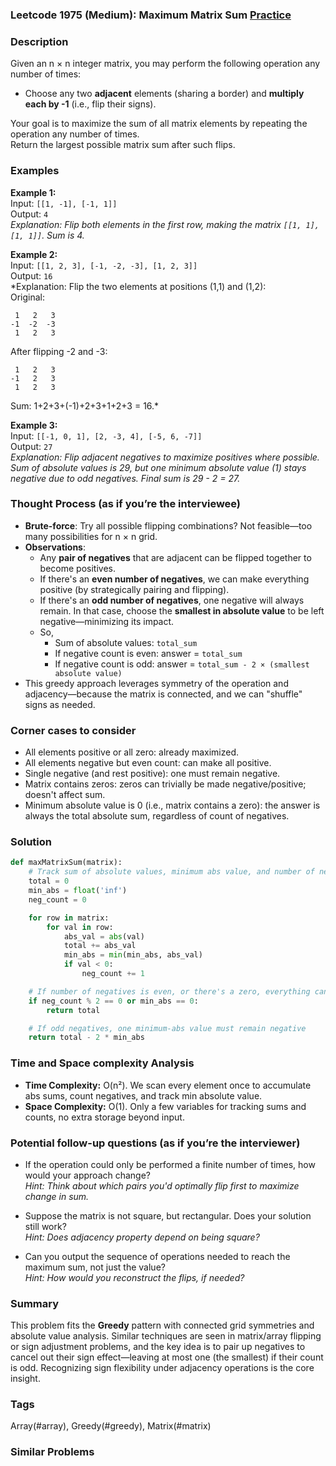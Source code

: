 ### Leetcode 1975 (Medium): Maximum Matrix Sum [Practice](https://leetcode.com/problems/maximum-matrix-sum)

### Description  
Given an n × n integer matrix, you may perform the following operation any number of times:  
- Choose any two **adjacent** elements (sharing a border) and **multiply each by -1** (i.e., flip their signs).

Your goal is to maximize the sum of all matrix elements by repeating the operation any number of times.  
Return the largest possible matrix sum after such flips.

### Examples  

**Example 1:**  
Input: `[[1, -1], [-1, 1]]`  
Output: `4`  
*Explanation: Flip both elements in the first row, making the matrix `[[1, 1], [1, 1]]`. Sum is 4.*

**Example 2:**  
Input: `[[1, 2, 3], [-1, -2, -3], [1, 2, 3]]`  
Output: `16`  
*Explanation: Flip the two elements at positions (1,1) and (1,2):  
Original:  
```
 1   2   3  
-1  -2  -3  
 1   2   3
```
After flipping -2 and -3:  
```
 1   2   3  
-1   2   3  
 1   2   3
```
Sum: 1+2+3+(-1)+2+3+1+2+3 = 16.*

**Example 3:**  
Input: `[[-1, 0, 1], [2, -3, 4], [-5, 6, -7]]`  
Output: `27`  
*Explanation: Flip adjacent negatives to maximize positives where possible. Sum of absolute values is 29, but one minimum absolute value (1) stays negative due to odd negatives. Final sum is 29 - 2 = 27.*

### Thought Process (as if you’re the interviewee)  
- **Brute-force**: Try all possible flipping combinations? Not feasible—too many possibilities for n × n grid.
- **Observations**:
  - Any **pair of negatives** that are adjacent can be flipped together to become positives.  
  - If there's an **even number of negatives**, we can make everything positive (by strategically pairing and flipping).
  - If there's an **odd number of negatives**, one negative will always remain. In that case, choose the **smallest in absolute value** to be left negative—minimizing its impact.
  - So,
    - Sum of absolute values: `total_sum`
    - If negative count is even: answer = `total_sum`
    - If negative count is odd: answer = `total_sum - 2 × (smallest absolute value)`
- This greedy approach leverages symmetry of the operation and adjacency—because the matrix is connected, and we can "shuffle" signs as needed.

### Corner cases to consider  
- All elements positive or all zero: already maximized.
- All elements negative but even count: can make all positive.
- Single negative (and rest positive): one must remain negative.
- Matrix contains zeros: zeros can trivially be made negative/positive; doesn't affect sum.
- Minimum absolute value is 0 (i.e., matrix contains a zero): the answer is always the total absolute sum, regardless of count of negatives.

### Solution

```python
def maxMatrixSum(matrix):
    # Track sum of absolute values, minimum abs value, and number of negatives
    total = 0
    min_abs = float('inf')
    neg_count = 0

    for row in matrix:
        for val in row:
            abs_val = abs(val)
            total += abs_val
            min_abs = min(min_abs, abs_val)
            if val < 0:
                neg_count += 1

    # If number of negatives is even, or there's a zero, everything can be made positive
    if neg_count % 2 == 0 or min_abs == 0:
        return total

    # If odd negatives, one minimum-abs value must remain negative
    return total - 2 * min_abs
```

### Time and Space complexity Analysis  

- **Time Complexity:** O(n²). We scan every element once to accumulate abs sums, count negatives, and track min absolute value.
- **Space Complexity:** O(1). Only a few variables for tracking sums and counts, no extra storage beyond input.

### Potential follow-up questions (as if you’re the interviewer)  

- If the operation could only be performed a finite number of times, how would your approach change?  
  *Hint: Think about which pairs you'd optimally flip first to maximize change in sum.*

- Suppose the matrix is not square, but rectangular. Does your solution still work?  
  *Hint: Does adjacency property depend on being square?*

- Can you output the sequence of operations needed to reach the maximum sum, not just the value?  
  *Hint: How would you reconstruct the flips, if needed?*

### Summary
This problem fits the **Greedy** pattern with connected grid symmetries and absolute value analysis. Similar techniques are seen in matrix/array flipping or sign adjustment problems, and the key idea is to pair up negatives to cancel out their sign effect—leaving at most one (the smallest) if their count is odd. Recognizing sign flexibility under adjacency operations is the core insight.

### Tags
Array(#array), Greedy(#greedy), Matrix(#matrix)

### Similar Problems
